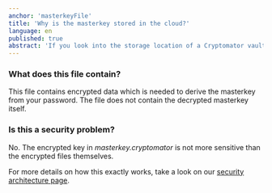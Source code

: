 ```yaml
---
anchor: 'masterkeyFile'
title: 'Why is the masterkey stored in the cloud?'
language: en
published: true
abstract: 'If you look into the storage location of a Cryptomator vault you will find a file called masterkey.cryptomator.'
---
```


### What does this file contain?

This file contains encrypted data which is needed to derive the masterkey from your password. The file does not contain the decrypted masterkey itself.


### Is this a security problem?

No. The encrypted key in *masterkey.cryptomator* is not more sensitive than the encrypted files themselves.

For more details on how this exactly works, take a look on our <a href="/architecture/#masterkeyDerivation">security architecture page</a>.
